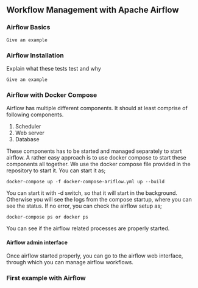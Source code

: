 ## Workflow Management with Apache Airflow



### Airflow Basics

```
Give an example
```

### Airflow Installation 

Explain what these tests test and why

```
Give an example
```

### Airflow with Docker Compose

Airflow has multiple different components. It should at least comprise of following components.

1. Scheduler
2. Web server
3. Database

These components has to be started and managed separately to start airflow. A rather easy approach is to use docker compose to start these components all together.
We use the docker compose file provided in the repository to start it. You can start it as;


```
docker-compose up -f docker-compose-ariflow.yml up --build
```

You can start it with -d switch, so that it will start in the background. Otherwise you will see the logs from the compose startup, where you can see the status. If no error, you can check the airflow setup as;

```
docker-compose ps or docker ps
```

You can see if the airflow related processes are properly started.

#### Airflow admin interface

Once airflow started properly, you can go to the airflow web interface, through which you can manage airflow workflows.

### First example with Airflow
